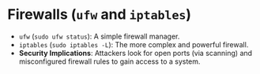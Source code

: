 # Firewalls (`ufw` and `iptables`)

- `ufw` (`sudo ufw status`): A simple firewall manager.
- `iptables` (`sudo iptables -L`): The more complex and powerful firewall.
- **Security Implications**: Attackers look for open ports (via scanning) and misconfigured firewall rules to gain access to a system.
